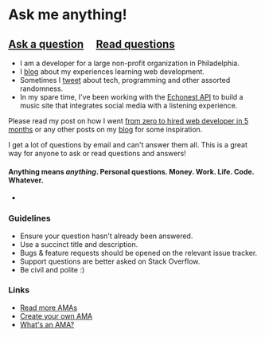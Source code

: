 # Ask me anything!

## [Ask a question](../../issues/new) &nbsp;&nbsp;&nbsp; [Read questions](../../issues?q=is%3Aissue+is%3Aclosed)

- I am a developer for a large non-profit organization in Philadelphia.
- I [blog](https://anthernet.com) about my experiences learning web development.
- Sometimes I [tweet](http://www.twitter.com/tonecodes) about tech, programming and other assorted randomness.
- In my spare time, I've been working with the [Echonest API](http://developer.echonest.com/) to build a music site that integrates social media with a listening experience.

Please read my post on how I went [from zero to hired web developer in 5 months](http://anthonyramella.com/blog/from-zero-to-hired/) or any other posts on my [blog](http://anthonyramella.com) for some inspiration.

I get a lot of questions by email and can't answer them all. This is a great way for anyone to ask or read questions and answers! 

#### Anything means *anything*. Personal questions. Money. Work. Life. Code. Whatever.

-

### Guidelines

- Ensure your question hasn't already been answered.
- Use a succinct title and description.
- Bugs & feature requests should be opened on the relevant issue tracker.
- Support questions are better asked on Stack Overflow.
- Be civil and polite :)

### Links

- [Read more AMAs](https://github.com/sindresorhus/amas)
- [Create your own AMA](https://github.com/sindresorhus/amas/blob/master/create-ama.md)
- [What's an AMA?](https://en.wikipedia.org/wiki/Reddit#IAmA_and_AMA)
